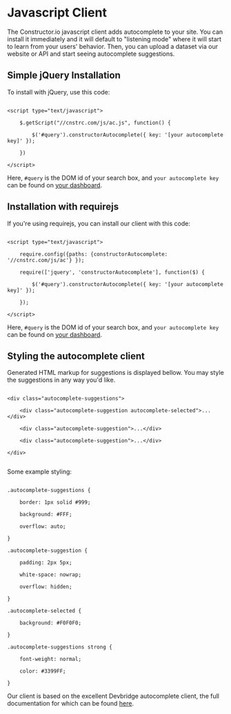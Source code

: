 # Javascript Client

The Constructor.io javascript client adds autocomplete to your site.  You can install it immediately and it will default to "listening mode" where it will start to learn from your users' behavior.  Then, you can upload a dataset via our website or API and start seeing autocomplete suggestions.

## Simple jQuery Installation

To install with jQuery, use this code:

<code>
&lt;script type="text/javascript"><br/>
&nbsp;&nbsp;&nbsp;&nbsp;$.getScript("//cnstrc.com/js/ac.js", function() {<br/>
&nbsp;&nbsp;&nbsp;&nbsp;&nbsp;&nbsp;&nbsp;&nbsp;$('#query').constructorAutocomplete({ key: '[your autocomplete key]' });<br/>
&nbsp;&nbsp;&nbsp;&nbsp;})<br/>
&lt;/script>
</code>

Here, `#query` is the DOM id of your search box, and `your autocomplete key` can be found on [your dashboard](/dashboard).

## Installation with requirejs

If you're using requirejs, you can install our client with this code:

<code>
&lt;script type="text/javascript"><br/>
&nbsp;&nbsp;&nbsp;&nbsp;require.config({paths: {constructorAutocomplete: '//cnstrc.com/js/ac'} });<br/>
&nbsp;&nbsp;&nbsp;&nbsp;require(['jquery', 'constructorAutocomplete'], function($) {<br/>
&nbsp;&nbsp;&nbsp;&nbsp;&nbsp;&nbsp;&nbsp;&nbsp;$('#query').constructorAutocomplete({ key: '[your autocomplete key]' });<br/>
&nbsp;&nbsp;&nbsp;&nbsp;});<br/>
&lt;/script>
</code>

Here, `#query` is the DOM id of your search box, and `your autocomplete key` can be found on [your dashboard](/dashboard).

## Styling the autocomplete client

Generated HTML markup for suggestions is displayed bellow. You may style the suggestions in any way you'd like.

<code>
&lt;div class="autocomplete-suggestions"><br/>
&nbsp;&nbsp;&nbsp;&nbsp;&lt;div class="autocomplete-suggestion autocomplete-selected">...&lt;/div><br/>
&nbsp;&nbsp;&nbsp;&nbsp;&lt;div class="autocomplete-suggestion">...&lt;/div><br/>
&nbsp;&nbsp;&nbsp;&nbsp;&lt;div class="autocomplete-suggestion">...&lt;/div><br/>
&lt;/div><br/>
</code>

Some example styling:

<code>
.autocomplete-suggestions {<br/>
&nbsp;&nbsp;&nbsp;&nbsp;border: 1px solid #999;<br/>
&nbsp;&nbsp;&nbsp;&nbsp;background: #FFF;<br/>
&nbsp;&nbsp;&nbsp;&nbsp;overflow: auto;<br/>
}<br/>
.autocomplete-suggestion {<br/>
&nbsp;&nbsp;&nbsp;&nbsp;padding: 2px 5px;<br/>
&nbsp;&nbsp;&nbsp;&nbsp;white-space: nowrap;<br/>
&nbsp;&nbsp;&nbsp;&nbsp;overflow: hidden;<br/>
}<br/>
.autocomplete-selected {<br/>
&nbsp;&nbsp;&nbsp;&nbsp;background: #F0F0F0;<br/>
}<br/>
.autocomplete-suggestions strong {<br/>
&nbsp;&nbsp;&nbsp;&nbsp;font-weight: normal;<br/>
&nbsp;&nbsp;&nbsp;&nbsp;color: #3399FF; <br/>
}
</code>

Our client is based on the excellent Devbridge autocomplete client, the full documentation for which can be found <a href="https://github.com/devbridge/jQuery-Autocomplete">here</a>.


